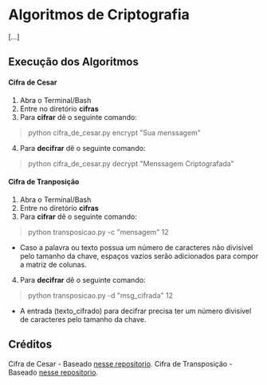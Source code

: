 # Algoritmos de Criptografia
[...]
## Execução dos Algoritmos

#### Cifra de Cesar
1. Abra o  Terminal/Bash
2. Entre no diretório **cifras**
3. Para __cifrar__ dê o seguinte comando:
> python cifra_de_cesar.py encrypt "Sua menssagem"
4. Para __decifrar__ dê o seguinte comando:
> python cifra_de_cesar.py decrypt "Menssagem Criptografada"

#### Cifra de Tranposição
1. Abra o  Terminal/Bash
2. Entre no diretório **cifras**
3. Para __cifrar__ dê o seguinte comando:
> python transposicao.py -c "mensagem" 12
* Caso a palavra ou texto possua um número de caracteres não divisível pelo tamanho da chave, espaços vazios serão adicionados para compor a matriz de colunas.
4. Para __decifrar__ dê o seguinte comando:
> python transposicao.py -d "msg_cifrada" 12
* A entrada (texto_cifrado) para decifrar precisa ter um número divisível de caracteres pelo tamanho da chave.

## Créditos
Cifra de Cesar - Baseado [nesse repositorio](https://github.com/radAragon/algoritmo_transposicao).
Cifra de Transposição - Baseado [nesse repositorio](https://github.com/guilhermeRey/yarquen).
